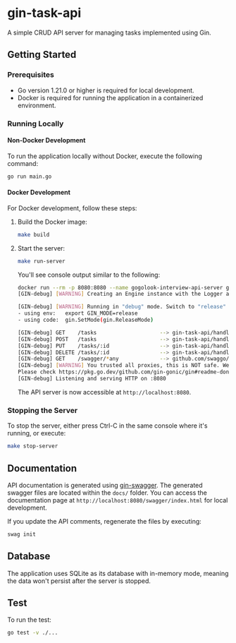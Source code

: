# gin-task-api

A simple CRUD API server for managing tasks implemented using Gin.

## Getting Started

### Prerequisites

- Go version 1.21.0 or higher is required for local development.
- Docker is required for running the application in a containerized environment.

### Running Locally

#### Non-Docker Development

To run the application locally without Docker, execute the following command:

```bash
go run main.go
```

#### Docker Development

For Docker development, follow these steps:

1. Build the Docker image:

    ```bash
    make build
    ```

2. Start the server:

    ```bash
    make run-server
    ```

    You'll see console output similar to the following:

    ```bash
    docker run --rm -p 8080:8080 --name gogolook-interview-api-server gin-server
    [GIN-debug] [WARNING] Creating an Engine instance with the Logger and Recovery middleware already attached.

    [GIN-debug] [WARNING] Running in "debug" mode. Switch to "release" mode in production.
    - using env:   export GIN_MODE=release
    - using code:  gin.SetMode(gin.ReleaseMode)

    [GIN-debug] GET    /tasks                    --> gin-task-api/handlers.(*TaskHandler).GetAllTasks-fm (3 handlers)
    [GIN-debug] POST   /tasks                    --> gin-task-api/handlers.(*TaskHandler).CreateTask-fm (3 handlers)
    [GIN-debug] PUT    /tasks/:id                --> gin-task-api/handlers.(*TaskHandler).UpdateTask-fm (3 handlers)
    [GIN-debug] DELETE /tasks/:id                --> gin-task-api/handlers.(*TaskHandler).DeleteTask-fm (3 handlers)
    [GIN-debug] GET    /swagger/*any             --> github.com/swaggo/gin-swagger.CustomWrapHandler.func1 (3 handlers)
    [GIN-debug] [WARNING] You trusted all proxies, this is NOT safe. We recommend you to set a value.
    Please check https://pkg.go.dev/github.com/gin-gonic/gin#readme-don-t-trust-all-proxies for details.
    [GIN-debug] Listening and serving HTTP on :8080
    ```

    The API server is now accessible at `http://localhost:8080`.

### Stopping the Server

To stop the server, either press Ctrl-C in the same console where it's running, or execute:

```bash
make stop-server
```

## Documentation

API documentation is generated using [gin-swagger](https://github.com/swaggo/gin-swagger). The generated swagger files are located within the `docs/` folder. You can access the documentation page at `http://localhost:8080/swagger/index.html` for local development.

If you update the API comments, regenerate the files by executing:

```bash
swag init
```

## Database

The application uses SQLite as its database with in-memory mode, meaning the data won't persist after the server is stopped.

## Test

To run the test:

```bash
go test -v ./...
```
